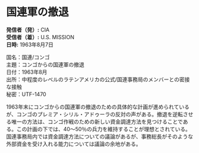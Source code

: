 # 国連軍の撤退

**発信者（発）:** CIA  
**受信者（着）:** U.S. MISSION  
**日時:** 1963年8月7日  

国名：国連/コンゴ  
主題：コンゴからの国連軍の撤退  
日付：1963年8月  
出所：中程度のレベルのラテンアメリカの公式/国連事務局のメンバーとの密接な接触  
秘密：UTF-1470  

1963年末にコンゴからの国連軍の撤退のための具体的な計画が進められているが、コンゴのプレミア・シリル・アドゥーラの反対の声がある。撤退を逆転させる唯一の方法は、コンゴ作戦のための新しい資金調達方法を見つけることである。この計画の下では、40〜50％の兵力を維持することが理想とされている。国連事務局内では資金調達方法についての議論があるが、事務総長がそのような外部資金を受け入れる能力については議論の余地がある。